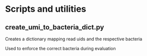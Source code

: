 # Scripts and utilities

## create_umi_to_bacteria_dict.py

Creates a dictionary mapping read uids and the respective bacteria

Used to enforce the correct bacteria during evaluation
